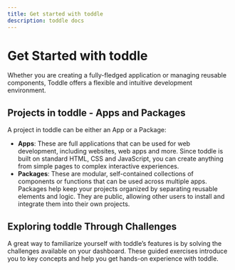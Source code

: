 ```yaml
---
title: Get started with toddle
description: toddle docs
---
```


# Get Started with toddle
Whether you are creating a fully-fledged application or managing reusable components, Toddle offers a flexible and intuitive development environment.

## Projects in toddle - Apps and Packages
A project in toddle can be either an App or a Package:
- **Apps**: These are full applications that can be used for web development, including websites, web apps and more. Since toddle is built on standard HTML, CSS and JavaScript, you can create anything from simple pages to complex interactive experiences.
- **Packages**: These are modular, self-contained collections of components or functions that can be used across multiple apps. Packages help keep your projects organized by separating reusable elements and logic. They are public, allowing other users to install and integrate them into their own projects.

## Exploring toddle Through Challenges
A great way to familiarize yourself with toddle’s features is by solving the challenges available on your dashboard. These guided exercises introduce you to key concepts and help you get hands-on experience with toddle.
